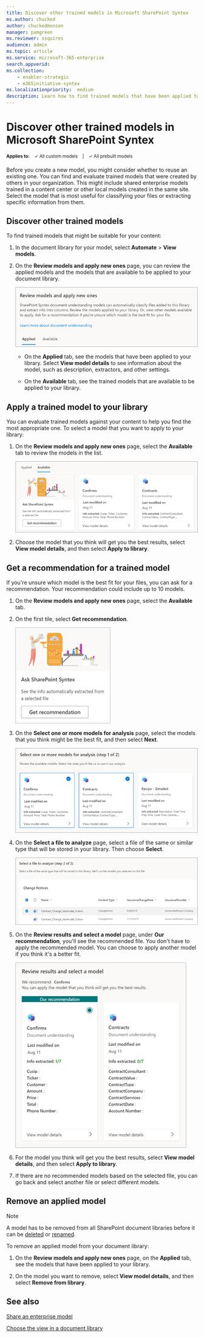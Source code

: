 ```yaml
---
title: Discover other trained models in Microsoft SharePoint Syntex
ms.author: chucked
author: chuckedmonson
manager: pamgreen
ms.reviewer: ssquires
audience: admin
ms.topic: article
ms.service: microsoft-365-enterprise
search.appverid: 
ms.collection: 
    - enabler-strategic
    - m365initiative-syntex
ms.localizationpriority:  medium
description: Learn how to find trained models that have been applied to other content centers in Microsoft SharePoint Syntex.
---
```


# Discover other trained models in Microsoft SharePoint Syntex

<sup>**Applies to:**  &ensp; &#10003; All custom models &ensp; | &ensp; &#10003; All prebuilt models</sup>

Before you create a new model, you might consider whether to reuse an existing one. You can find and evaluate trained models that were created by others in your organization. This might include shared enterprise models trained in a content center or other local models created in the same site. Select the model that is most useful for classifying your files or extracting specific information from them. 

## Discover other trained models

To find trained models that might be suitable for your content:

1. In the document library for your model, select **Automate** > **View models**.

2. On the **Review models and apply new ones** page, you can review the applied models and the models that are available to be applied to your document library.

    ![Screenshot of the Review models and apply new ones page showing the Applied and Available tabs.](../media/content-understanding/review-models-apply-new-ones.png)

   - On the **Applied** tab, see the models that have been applied to your library. Select **View model details** to see information about the model, such as description, extractors, and other settings.
   
   - On the **Available** tab, see the trained models that are available to be applied to your library.

## Apply a trained model to your library

You can evaluate trained models against your content to help you find the most appropriate one. To select a model that you want to apply to your library:

1. On the **Review models and apply new ones** page, select the **Available** tab to review the models in the list.

    ![Screenshot of the Review models and apply new ones page showing the models on the Available tab.](../media/content-understanding/available-models-to-apply.png)

2. Choose the model that you think will get you the best results, select **View model details**, and then select **Apply to library**.

## Get a recommendation for a trained model

If you're unsure which model is the best fit for your files, you can ask for a recommendation. Your recommendation could include up to 10 models.

1. On the **Review models and apply new ones** page, select the **Available** tab.

2. On the first tile, select **Get recommendation**.

    ![Screenshot of the Review models and apply new ones page showing the Get recommendation option on the Available tab.](../media/content-understanding/get-recommendation.png)

3. On the **Select one or more models for analysis** page, select the models that you think might be the best fit, and then select **Next**.

    ![Screenshot of the Select one or more models page showing the recommended models with two models selected.](../media/content-understanding/recommendation-results.png)

4. On the **Select a file to analyze** page, select a file of the same or similar type that will be stored in your library. Then choose **Select**.

    ![Screenshot of the Select a file to analyze page showing the files available with one file selected.](../media/content-understanding/file-to-analyze.png)

5. On the **Review results and select a model** page, under **Our recommendation**, you'll see the recommended file. You don't have to apply the recommended model. You can choose to apply another model if you think it's a better fit.

    ![Screenshot of the Review results and select a model page showing the recommended models.](../media/content-understanding/review-results.png)

6. For the model you think will get you the best results, select **View model details**, and then select **Apply to library**.

7. If there are no recommended models based on the selected file, you can go back and select another file or select different models.

## Remove an applied model

> [!NOTE]
> A model has to be removed from all SharePoint document libraries before it can be [deleted](delete-a-model.md) or [renamed](rename-a-model.md).

To remove an applied model from your document library:

1. On the **Review models and apply new ones** page, on the **Applied** tab, see the models that have been applied to your library.

2. On the model you want to remove, select **View model details**, and then select **Remove from library**.

<!---
## Change the view in a document library

[!INCLUDE [Change the view in a document library](../includes/change-library-view.md)]
--->

## See also

[Share an enterprise model](model-discovery.md)

[Choose the view in a document library](choose-library-view.md)
